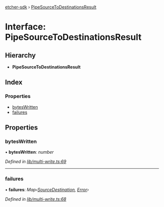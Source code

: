 [etcher-sdk](../README.md) › [PipeSourceToDestinationsResult](pipesourcetodestinationsresult.md)

# Interface: PipeSourceToDestinationsResult

## Hierarchy

* **PipeSourceToDestinationsResult**

## Index

### Properties

* [bytesWritten](pipesourcetodestinationsresult.md#byteswritten)
* [failures](pipesourcetodestinationsresult.md#failures)

## Properties

###  bytesWritten

• **bytesWritten**: *number*

*Defined in [lib/multi-write.ts:69](https://github.com/balena-io-modules/etcher-sdk/blob/e5355bd/lib/multi-write.ts#L69)*

___

###  failures

• **failures**: *Map‹[SourceDestination](../classes/sourcedestination.md), [Error](../classes/notcapable.md#static-error)›*

*Defined in [lib/multi-write.ts:68](https://github.com/balena-io-modules/etcher-sdk/blob/e5355bd/lib/multi-write.ts#L68)*
